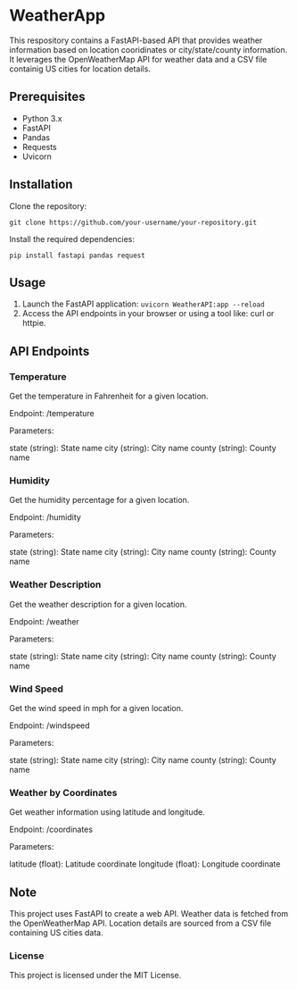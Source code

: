 # WeatherApp
This respository contains a FastAPI-based API that provides weather information based on location cooridinates or city/state/county information. It leverages
the OpenWeatherMap API for weather data and a CSV file containig US cities for location details. 

## Prerequisites

- Python 3.x
- FastAPI
- Pandas 
- Requests
- Uvicorn

## Installation

Clone the repository:
   ```
   git clone https://github.com/your-username/your-repository.git
   ```

Install the required dependencies:
   ```
   pip install fastapi pandas request
   ```
## Usage

1. Launch the FastAPI application:
  ```uvicorn WeatherAPI:app --reload```
2. Access the API endpoints in your browser or using a tool like: curl or httpie.


## API Endpoints

### Temperature
  
  Get the temperature in Fahrenheit for a given location.

  Endpoint: /temperature

  Parameters:

  state (string): State name
  city (string): City name
  county (string): County name


### Humidity
  
  Get the humidity percentage for a given location.

  Endpoint: /humidity

  Parameters:

  state (string): State name
  city (string): City name
  county (string): County name


### Weather Description

  Get the weather description for a given location.
  
  Endpoint: /weather
  
  Parameters:
  
  state (string): State name
  city (string): City name
  county (string): County name

  
### Wind Speed

  Get the wind speed in mph for a given location.
  
  Endpoint: /windspeed
  
  Parameters:
  
  state (string): State name
  city (string): City name
  county (string): County name

  
### Weather by Coordinates

  Get weather information using latitude and longitude.
  
  Endpoint: /coordinates
  
  Parameters:
  
  latitude (float): Latitude coordinate
  longitude (float): Longitude coordinate

## Note

  This project uses FastAPI to create a web API.
  Weather data is fetched from the OpenWeatherMap API.
  Location details are sourced from a CSV file containing US cities data.

### License

  This project is licensed under the MIT License.





